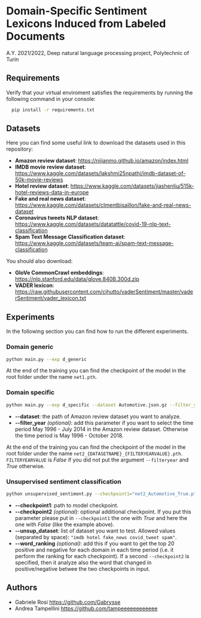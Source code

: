 
# Domain-Specific Sentiment Lexicons Induced from Labeled Documents

A.Y. 2021/2022,  Deep natural language processing project, Polytechnic of Turin


## Requirements

Verify that your virtual enviroment satisfies the requirements by running the following command in your console:

```bash
  pip install -r requirements.txt
```

## Datasets

Here you can find some useful link to download the datasets used in this repository:

- **Amazon review dataset**: https://nijianmo.github.io/amazon/index.html
- **IMDB movie review dataset**: https://www.kaggle.com/datasets/lakshmi25npathi/imdb-dataset-of-50k-movie-reviews
- **Hotel review dataset**: https://www.kaggle.com/datasets/jiashenliu/515k-hotel-reviews-data-in-europe
- **Fake and real news dataset**: https://www.kaggle.com/datasets/clmentbisaillon/fake-and-real-news-dataset
- **Coronavirus tweets NLP dataset**: https://www.kaggle.com/datasets/datatattle/covid-19-nlp-text-classification
- **Spam Text Message Classification dataset**: https://www.kaggle.com/datasets/team-ai/spam-text-message-classification

You should also download:
- **GloVe CommonCrawl embeddings**: https://nlp.stanford.edu/data/glove.840B.300d.zip
- **VADER lexicon**: https://raw.githubusercontent.com/cjhutto/vaderSentiment/master/vaderSentiment/vader_lexicon.txt
## Experiments

In the following section you can find how to run the different experiments.

### Domain generic

```bash
python main.py --exp d_generic
```
At the end of the training you can find the checkpoint of the model in the root folder under the name `net1.pth`.

### Domain specific

```bash
python main.py --exp d_specific --dataset Automotive.json.gz --filter_year
```

- **--dataset**: the path of Amazon review dataset you want to analyze.
- **--filter_year** _(optional)_: add this parameter if you want to select the time period May 1996 - July 2014 in the Amazon review dataset. Otherwise the time period is May 1996 - October 2018. 

At the end of the training you can find the checkpoint of the model in the root folder under the name `net2_{DATASETNAME}_{FILTERYEARVALUE}.pth`. 
`FILTERYEARVALUE` is _False_ if you did not put the argument `--filteryear` and _True_ otherwise.


### Unsupervised sentiment classification

```bash
python unsupervised_sentiment.py --checkpoint1="net2_Automotive_True.pth" --checkpoint2="net2_Automotive_False.pth" --unsup_dataset="imdb" --word_ranking

```

- **--checkpoint1**: path to model checkpoint. 
- **--checkpoint2** _(optional)_: optional additional checkpoint. If you put this parameter please put in `--checkpoint1` the one with _True_ and here the one with _False_ (like the example above).
- **--unsup_dataset**: list of dataset you want to test. Allowed values (separated by space): `"imdb hotel fake_news covid_tweet spam"`.
- **--word_ranking** _(optional)_: add this if you want to get the top 20 positive and negative for each domain in each time period (i.e. it perform the ranking for each checkpoint). If a second `--checkpoint2` is specified, then it analyze also the word that changed in positive/negative betwee the two checkpoints in input.
## Authors

- Gabriele Rosi https://github.com/Gabrysse
- Andrea Tampellini https://github.com/tampeeeeeeeeeeee

